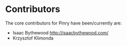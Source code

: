 # Contributors

The core contributors for Pinry have been/currently are:

 * Isaac Bythewood <http://isaacbythewood.com/>
 * Krzysztof Klimonda